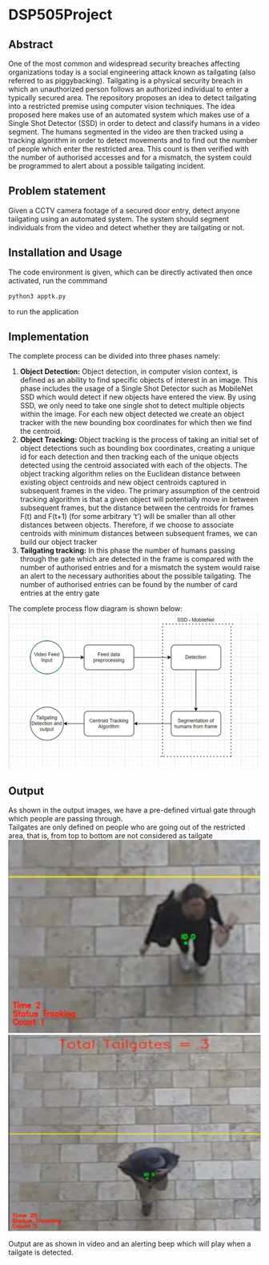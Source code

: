 # DSP505Project

## Abstract
One of the most common and widespread security breaches affecting
organizations today is a social engineering attack known as tailgating (also
referred to as piggybacking). Tailgating is a physical security breach in
which an unauthorized person follows an authorized individual to enter a
typically secured area.
The repository proposes an idea to detect tailgating into a
restricted premise using computer vision techniques.
The idea proposed here makes use of an automated system which makes
use of a Single Shot Detector (SSD) in order to detect and classify humans
in a video segment. The humans segmented in the video are then tracked
using a tracking algorithm in order to detect movements and to find out
the number of people which enter the restricted area.
This count is then verified with the number of authorised accesses and for
a mismatch, the system could be programmed to alert about a possible
tailgating incident.

## Problem statement
Given a CCTV camera footage of a secured door entry, detect anyone
tailgating using an automated system. The system should segment
individuals from the video and detect whether they are tailgating or not.

## Installation and Usage
The code environment is given, which can be directly activated
then once activated, run the commmand
```bash
python3 apptk.py
```
to run the application

## Implementation
The complete process can be divided into three phases namely:
1. **Object Detection:** Object detection, in computer vision
context, is defined as an ability to find specific objects of
interest in an image.
This phase includes the usage of a Single Shot Detector such
as MobileNet SSD which would detect if new objects have
entered the view. By using SSD, we only need to take one
single shot to detect multiple objects within the image.
For each new object detected we create an object tracker
with the new bounding box coordinates for which then we
find the centroid.
2. **Object Tracking:** Object tracking is the process of taking an
initial set of object detections such as bounding box
coordinates, creating a unique id for each detection and then
tracking each of the unique objects detected using the
centroid associated with each of the objects.
The object tracking algorithm relies on the Euclidean
distance between existing object centroids and new object
centroids captured in subsequent frames in the video. The
primary assumption of the centroid tracking algorithm is that
a given object will potentially move in between subsequent
frames, but the distance between the centroids for
frames F(t) and F(t+1) (for some arbitrary ‘t’) will
be smaller than all other distances between objects.
Therefore, if we choose to associate centroids with minimum distances between subsequent frames, we can build our
object tracker
3. **Tailgating tracking:**
In this phase the number of humans passing through the gate
which are detected in the frame is compared with the
number of authorised entries and for a mismatch the system
would raise an alert to the necessary authorities about the
possible tailgating.
The number of authorised entries can be found by the
number of card entries at the entry gate

The complete process flow diagram is shown below:
![Tailgating Process](/Assets/TailgatingDetection.png "Tailgating Process")

## Output
As shown in the output images, we have a pre-defined virtual gate through which people are passing through. <br>
Tailgates are only defined on people who are going out of the restricted area, that is, from top to bottom are not considered as tailgate
![Tailgating Output](/Assets/TGOutput.png "Tailgating Process")
![Tailgating Output](/Assets/TGOutput1.png "Tailgating Process")

Output are as shown in video and an alerting beep which will play when a tailgate is detected.
